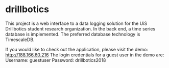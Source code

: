 # drillbotics
This project is a web interface to a data logging solution for the UiS Drillbotics student research organization. 
In the back end, a time series database is implemented. The preferred database technology is TimescaleDB.

If you would like to check out the application, please visit the demo: http://188.166.60.216
The login credentials for a guest user in the demo are:
Username: guestuser
Password: drillbotics2018
